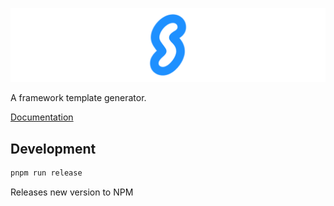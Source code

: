 ![sweyn](.github/logo.png)

A framework template generator.

[Documentation](https://erikthalen.github.io/sweyn/)

## Development

```sh
pnpm run release
```

Releases new version to NPM

